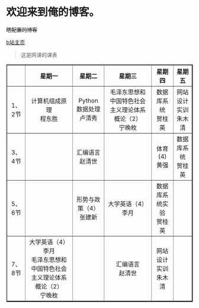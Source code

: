 # 欢迎来到俺的博客。

~~瞎配置的博客~~ <br/>

[b站主页](https://space.bilibili.com/34523493)
>这是网课的课表

<table  border =2 >
	<tr  align="center">
		<td></td>
		<th>星期一</th>
		<th>星期二</th>
		<th>星期三</th>
		<th>星期四</th>
		<th>星期五</th>
	</tr>
	<tr align="center">
		<td>1、2节</td>
		<td>计算机组成原理<br>程东胜</td>
		<td>Python数据处理<br>卢清秀</td>
		<td>毛泽东思想和中国特色社会主义理论体系概论（2）<br>宁晚枚</td>
		<td>数据库系统<br>贺桂英</td>
		<td>网站设计实训<br>朱木清</td>
	</tr>
	<tr align="center">
		<td>3、4节</td>
		<td>&nbsp;</td>
		<td>汇编语言<br>赵清世</td>
		<td>&nbsp;</td>
		<td>体育(4)<br>黄强</td>
		<td>数据库系统<br>贺桂英</td>
	</tr>
	<tr align="center">
		<td>5、6节</td>
		<td>&nbsp;</td>
		<td>形势与政策（4）<br>张建新</td>
		<td>大学英语（4）<br>李月</td>
		<td>数据库系统实验<br>贺桂英</td>
		<td>&nbsp;</td>
	</tr>
	<tr align="center">
		<td>7、8节</td>
		<td>大学英语（4）<br>李月<br>毛泽东思想和中国特色社会主义理论体系概论（2）<br>宁晚枚</td>
		<td>&nbsp;</td>
		<td>汇编语言<br>赵清世</td>
		<td>网站设计实训<br>朱木清</td>
		<td>&nbsp;</td>
	</tr>
</table>

